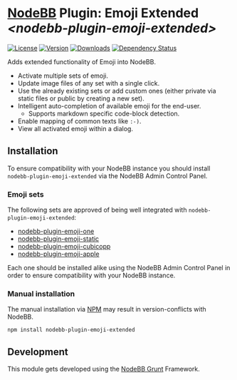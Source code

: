# [NodeBB](https://nodebb.org/) Plugin: **Emoji Extended** *\<nodebb-plugin-emoji-extended>*

[![License](https://img.shields.io/npm/l/nodebb-plugin-emoji-extended.svg)](LICENSE)
[![Version](https://img.shields.io/npm/v/nodebb-plugin-emoji-extended.svg)](https://www.npmjs.com/package/nodebb-plugin-emoji-extended)
[![Downloads](https://img.shields.io/npm/dm/nodebb-plugin-emoji-extended.svg)](https://www.npmjs.com/package/nodebb-plugin-emoji-extended)
[![Dependency Status](https://david-dm.org/NodeBB-Community/nodebb-plugin-emoji-extended.svg)](https://david-dm.org/NodeBB-Community/nodebb-plugin-emoji-extended)

Adds extended functionality of Emoji into NodeBB.

 * Activate multiple sets of emoji.
 * Update image files of any set with a single click.
 * Use the already existing sets or add custom ones (either private via static files or public by creating a new set).
 * Intelligent auto-completion of available emoji for the end-user.
    + Supports markdown specific code-block detection.
 * Enable mapping of common texts like `:-)`.
 * View all activated emoji within a dialog.

## Installation

To ensure compatibility with your NodeBB instance you should install `nodebb-plugin-emoji-extended` via the NodeBB Admin Control Panel.

### Emoji sets

The following sets are approved of being well integrated with `nodebb-plugin-emoji-extended`:

 * [nodebb-plugin-emoji-one](https://github.com/NodeBB-Community/nodebb-plugin-emoji-one)
 * [nodebb-plugin-emoji-static](https://github.com/NodeBB-Community/nodebb-plugin-emoji-static)
 * [nodebb-plugin-emoji-cubicopp](https://github.com/NodeBB-Community/nodebb-plugin-emoji-cubicopp)
 * [nodebb-plugin-emoji-apple](https://github.com/NodeBB-Community/nodebb-plugin-emoji-apple)

Each one should be installed alike using the NodeBB Admin Control Panel in order to ensure compatibility with your NodeBB instance.

### Manual installation

The manual installation via [NPM](https://www.npmjs.com/) may result in version-conflicts with NodeBB.

    npm install nodebb-plugin-emoji-extended

## Development

This module gets developed using the [NodeBB Grunt](https://github.com/NodeBB-Community/nodebb-grunt) Framework.
